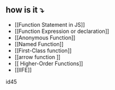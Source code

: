 ##  how is it ⤵️

-  [[Function Statement in JS]]
- [[Function Expression or declaration]]
- [[Anonymous Function]]
- [[Named Function]]
- [[First-Class function]]
- [[arrow function ]]
- [[ Higher-Order Functions]]
- [[IIFE]]








id45

